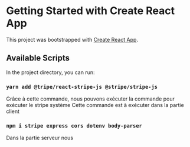 # Getting Started with Create React App

This project was bootstrapped with [Create React App](https://github.com/facebook/create-react-app).

## Available Scripts

In the project directory, you can run:

### `yarn add @tripe/react-stripe-js @stripe/stripe-js`

Grâce à cette commande, nous pouvons exécuter la commande pour exécuter le stripe système
Cette commande est à exécuter dans la partie client
### `npm i stripe express cors dotenv body-parser`

Dans la partie serveur nous

